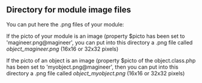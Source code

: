 
Directory for module image files
--------------------------------

You can put here the .png files of your module:


If the picto of your module is an image (property $picto has been set to 'magineer.png@magineer', you can put into this
directory a .png file called *object_magineer.png* (16x16 or 32x32 pixels)


If the picto of an object is an image (property $picto of the object.class.php has been set to 'myobject.png@magineer', then you can put into this
directory a .png file called *object_myobject.png* (16x16 or 32x32 pixels)

